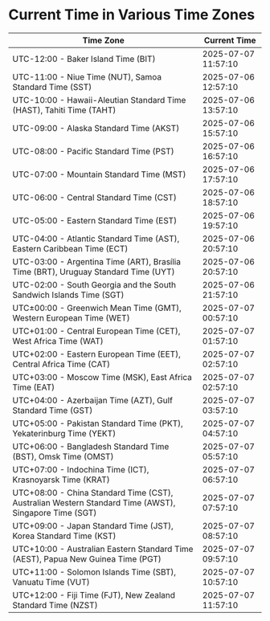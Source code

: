 # Current Time in Various Time Zones

| Time Zone | Current Time |
|-----------|--------------|
| UTC-12:00 - Baker Island Time (BIT) | 2025-07-07 11:57:10 |
| UTC-11:00 - Niue Time (NUT), Samoa Standard Time (SST) | 2025-07-06 12:57:10 |
| UTC-10:00 - Hawaii-Aleutian Standard Time (HAST), Tahiti Time (TAHT) | 2025-07-06 13:57:10 |
| UTC-09:00 - Alaska Standard Time (AKST) | 2025-07-06 15:57:10 |
| UTC-08:00 - Pacific Standard Time (PST) | 2025-07-06 16:57:10 |
| UTC-07:00 - Mountain Standard Time (MST) | 2025-07-06 17:57:10 |
| UTC-06:00 - Central Standard Time (CST) | 2025-07-06 18:57:10 |
| UTC-05:00 - Eastern Standard Time (EST) | 2025-07-06 19:57:10 |
| UTC-04:00 - Atlantic Standard Time (AST), Eastern Caribbean Time (ECT) | 2025-07-06 20:57:10 |
| UTC-03:00 - Argentina Time (ART), Brasília Time (BRT), Uruguay Standard Time (UYT) | 2025-07-06 20:57:10 |
| UTC-02:00 - South Georgia and the South Sandwich Islands Time (SGT) | 2025-07-06 21:57:10 |
| UTC±00:00 - Greenwich Mean Time (GMT), Western European Time (WET) | 2025-07-07 00:57:10 |
| UTC+01:00 - Central European Time (CET), West Africa Time (WAT) | 2025-07-07 01:57:10 |
| UTC+02:00 - Eastern European Time (EET), Central Africa Time (CAT) | 2025-07-07 02:57:10 |
| UTC+03:00 - Moscow Time (MSK), East Africa Time (EAT) | 2025-07-07 02:57:10 |
| UTC+04:00 - Azerbaijan Time (AZT), Gulf Standard Time (GST) | 2025-07-07 03:57:10 |
| UTC+05:00 - Pakistan Standard Time (PKT), Yekaterinburg Time (YEKT) | 2025-07-07 04:57:10 |
| UTC+06:00 - Bangladesh Standard Time (BST), Omsk Time (OMST) | 2025-07-07 05:57:10 |
| UTC+07:00 - Indochina Time (ICT), Krasnoyarsk Time (KRAT) | 2025-07-07 06:57:10 |
| UTC+08:00 - China Standard Time (CST), Australian Western Standard Time (AWST), Singapore Time (SGT) | 2025-07-07 07:57:10 |
| UTC+09:00 - Japan Standard Time (JST), Korea Standard Time (KST) | 2025-07-07 08:57:10 |
| UTC+10:00 - Australian Eastern Standard Time (AEST), Papua New Guinea Time (PGT) | 2025-07-07 09:57:10 |
| UTC+11:00 - Solomon Islands Time (SBT), Vanuatu Time (VUT) | 2025-07-07 10:57:10 |
| UTC+12:00 - Fiji Time (FJT), New Zealand Standard Time (NZST) | 2025-07-07 11:57:10 |
